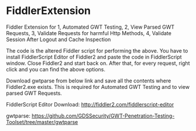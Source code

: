 FiddlerExtension
================

Fiddler Extension for 
1, Automated GWT Testing, 
2, View Parsed GWT Requests, 
3, Validate Requests for harmful Http Methods, 
4, Validate Session After Logout and Cache Inspection


The code is the altered Fiddler script for performing the above.  You have to install FiddlerScript Editor of Fiddler2 and paste the code in FiddlerScript window.  Close Fiddler2 and start back on.  After that, for every request, right click and you can find the above options.  

Download gwtparse from below link and save all the contents where Fiddler2.exe exists.  This is required for Automated GWT Testing and to view parsed GWT Requests.  

FiddlerScript Editor Download: http://fiddler2.com/fiddlerscript-editor

gwtparse:  https://github.com/GDSSecurity/GWT-Penetration-Testing-Toolset/tree/master/gwtparse



